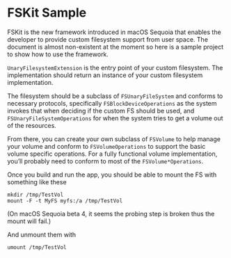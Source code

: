 # FSKit Sample

FSKit is the new framework introduced in macOS Sequoia that enables the developer to provide custom filesystem support from user space. The document is almost non-existent at the moment so here is a sample project to show how to use the framework.

`UnaryFilesystemExtension` is the entry point of your custom filesystem. The implementation should return an instance of your custom filesystem implementation.

The filesystem should be a subclass of `FSUnaryFileSystem` and conforms to necessary protocols, specifically `FSBlockDeviceOperations` as the system invokes that when deciding if the custom FS should be used, and `FSUnaryFileSystemOperations` for when the system tries to get a volume out of the resources.

From there, you can create your own subclass of `FSVolume` to help manage your volume and conform to `FSVolumeOperations` to support the basic volume specific operations. For a fully functional volume implementation, you’ll probably need to conform to most of the `FSVolume*Operations`.

Once you build and run the app, you should be able to mount the FS with something like these

```
mkdir /tmp/TestVol
mount -F -t MyFS myfs:/a /tmp/TestVol
```

(On macOS Sequoia beta 4, it seems the probing step is broken thus the mount will fail.)

And unmount them with

```
umount /tmp/TestVol
```

